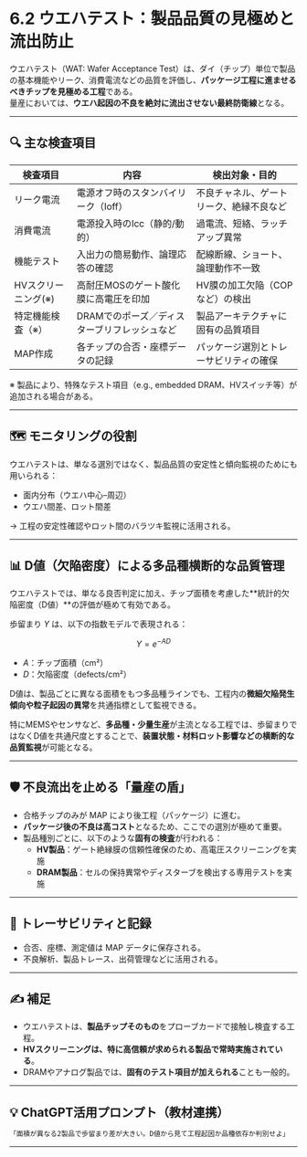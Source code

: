 # 6.2 ウエハテスト：製品品質の見極めと流出防止

ウエハテスト（WAT: Wafer Acceptance Test）は、ダイ（チップ）単位で製品の基本機能やリーク、消費電流などの品質を評価し、**パッケージ工程に進ませるべきチップを見極める工程**である。  
量産においては、**ウエハ起因の不良を絶対に流出させない最終防衛線**となる。

---

## 🔍 主な検査項目

| 検査項目       | 内容                                     | 検出対象・目的                            |
|----------------|------------------------------------------|--------------------------------------------|
| リーク電流     | 電源オフ時のスタンバイリーク（Ioff）      | 不良チャネル、ゲートリーク、絶縁不良など   |
| 消費電流       | 電源投入時のIcc（静的/動的）              | 過電流、短絡、ラッチアップ異常             |
| 機能テスト     | 入出力の簡易動作、論理応答の確認           | 配線断線、ショート、論理動作不一致         |
| HVスクリーニング(※)| 高耐圧MOSのゲート酸化膜に高電圧を印加       | HV膜の加工欠陥（COPなど）の検出            |
| 特定機能検査（※） | DRAMでのポーズ／ディスターブリフレッシュなど | 製品アーキテクチャに固有の品質項目         |
| MAP作成       | 各チップの合否・座標データの記録           | パッケージ選別とトレーサビリティの確保     |

※ 製品により、特殊なテスト項目（e.g., embedded DRAM、HVスイッチ等）が追加される場合がある。

---

## 🗺️ モニタリングの役割

ウエハテストは、単なる選別ではなく、製品品質の安定性と傾向監視のためにも用いられる：

- 面内分布（ウエハ中心–周辺）
- ウエハ間差、ロット間差

→ 工程の安定性確認やロット間のバラツキ監視に活用される。

---

## 📊 D値（欠陥密度）による多品種横断的な品質管理

ウエハテストでは、単なる良否判定に加え、チップ面積を考慮した**統計的欠陥密度（D値）**の評価が極めて有効である。

歩留まり $Y$ は、以下の指数モデルで表現される：

$$
Y = e^{-AD}
$$

- $A$：チップ面積（cm²）  
- $D$：欠陥密度（defects/cm²）

D値は、製品ごとに異なる面積をもつ多品種ラインでも、工程内の**微細欠陥発生傾向や粒子起因の異常**を共通指標として監視できる。

特にMEMSやセンサなど、**多品種・少量生産**が主流となる工程では、歩留まりではなくD値を共通尺度とすることで、**装置状態・材料ロット影響などの横断的な品質監視**が可能となる。

---

## 🛡️ 不良流出を止める「量産の盾」

- 合格チップのみが MAP により後工程（パッケージ）に進む。
- **パッケージ後の不良は高コスト**となるため、ここでの選別が極めて重要。
- 製品種別ごとに、以下のような**固有の検査**が行われる：
  - **HV製品**：ゲート絶縁膜の信頼性確保のため、高電圧スクリーニングを実施
  - **DRAM製品**：セルの保持異常やディスターブを検出する専用テストを実施

---

## 🧾 トレーサビリティと記録

- 合否、座標、測定値は MAP データに保存される。
- 不良解析、製品トレース、出荷管理などに活用される。

---

## ✍️ 補足

- ウエハテストは、**製品チップそのもの**をプローブカードで接触し検査する工程。
- **HVスクリーニングは、特に高信頼が求められる製品で常時実施されている**。
- DRAMやアナログ製品では、**固有のテスト項目が加えられる**ことも一般的。

---

## 💡 ChatGPT活用プロンプト（教材連携）

```markdown
「面積が異なる2製品で歩留まり差が大きい。D値から見て工程起因か品種依存か判別せよ」
```

---
